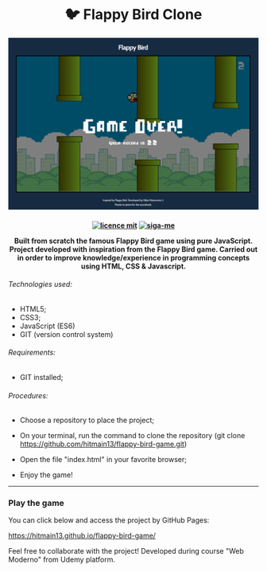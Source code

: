<h1 align="center">
🐦 Flappy Bird Clone 
</h1>

!["thumbnail"](https://github.com/hitmain13/flappy-bird-game/blob/main/assets/img/thumbnail.png)

<h4 align="center">
 
[![licence mit](https://img.shields.io/badge/licence-MIT-blue.svg)](https://github.com/higorpo/higorflix/blob/master/LICENSE) [![siga-me](https://img.shields.io/github/followers/hitmain13?label=Siga-me&style=social)]()
 
Built from scratch the famous Flappy Bird game using pure JavaScript. Project developed with inspiration from the Flappy Bird game. 
Carried out in order to improve knowledge/experience in programming concepts using HTML, CSS & Javascript.
</h4>



###### Technologies used:
 - HTML5;
 - CSS3;
 - JavaScript (ES6)
 - GIT (version control system)
 
 ###### Requirements:

- GIT installed;

###### Procedures:

- Choose a repository to place the project;

- On your terminal, run the command to clone the repository (git clone https://github.com/hitmain13/flappy-bird-game.git)

- Open the file "index.html" in your favorite browser;

- Enjoy the game!
---

### Play the game

You can click below and access the project by GitHub Pages: 

https://hitmain13.github.io/flappy-bird-game/

Feel free to collaborate with the project!
Developed during course "Web Moderno" from Udemy platform.
